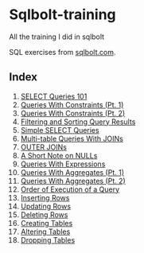 # Sqlbolt-training
All the training I did in sqlbolt 

SQL exercises from [sqlbolt.com](https://sqlbolt.com).

## Index

01. [SELECT Queries 101](#01-select-queries-101)
02. [Queries With Constraints (Pt. 1)](#02-queries-with-constraints-pt-1)
03. [Queries With Constraints (Pt. 2)](#03-queries-with-constraints-pt-2)
04. [Filtering and Sorting Query Results](#04-filtering-and-sorting-query-results)
05. [Simple SELECT Queries](#05-simple-select-queries)
06. [Multi-table Queries With JOINs](#06-multi-table-queries-with-joins)
07. [OUTER JOINs](#07-outer-joins)
08. [A Short Note on NULLs](#08-a-short-note-on-nulls)
09. [Queries With Expressions](#09-queries-with-expressions)
10. [Queries With Aggregates (Pt. 1)](#10-queries-with-aggregates-pt-1)
11. [Queries With Aggregates (Pt. 2)](#11-queries-with-aggregates-pt-2)
12. [Order of Execution of a Query](#12-order-of-execution-of-a-query)
13. [Inserting Rows](#13-inserting-rows)
14. [Updating Rows](#14-updating-rows)
15. [Deleting Rows](#15-deleting-rows)
16. [Creating Tables](#16-creating-tables)
17. [Altering Tables](#17-altering-tables)
18. [Dropping Tables](#18-dropping-tables)
